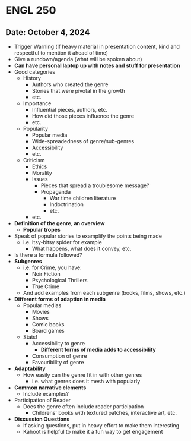# ENGL 250

## Date: October 4, 2024

- Trigger Warning (if heavy material in presentation content, kind and respectful to mention it ahead of time)
- Give a rundown/agenda (what will be spoken about)
- **Can have personal laptop up with notes and stuff for presentation**
- Good categories
    - History
        - Authors who created the genre
        - Stories that were pivotal in the growth
        - etc.
    - Importance
        - Influential pieces, authors, etc.
        - How did those pieces influence the genre
        - etc.
    - Popularity
        - Popular media
        - Wide-spreadedness of genre/sub-genres
        - Accessibility
        - etc.
    - Criticism
        - Ethics
        - Morality
        - Issues
            - Pieces that spread a troublesome message?
            - Propaganda
              -  War time children literature
              -  Indoctrination
              -  etc.
        -  etc.
- **Definition of the genre, an overview**
    - **Popular tropes**
- Speak of popular stories to examplify the points being made
    - i.e. Itsy-bitsy spider for example    
        - What happens, what does it convey, etc.
- Is there a formula followed?
- **Subgenres**
    - i.e. for Crime, you have:
        - Noir Fiction
        - Psychological Thrillers
        - True Crime
    - And add examples from each subgenre (books, films, shows, etc.)
- **Different forms of adaption in media**
    - Popular medias
      - Movies
      - Shows
      - Comic books
      - Board games
    - Stats!
      - Accessibility to genre
        - **Different forms of media adds to accessibility**
      - Consumption of genre
      - Favouribility of genre
- **Adaptability**
    - How easily can the genre fit in with other genres
        - i.e. what genres does it mesh with popularly
- **Common narrative elements**
    - Include examples?
- Participation of Reader
    - Does the genre often include reader participation 
      - Childrens' books with textured patches, interactive art, etc.
- **Discussion Questions**
    - If asking questions, put in heavy effort to make them interesting
    - Kahoot is helpful to make it a fun way to get engagement 